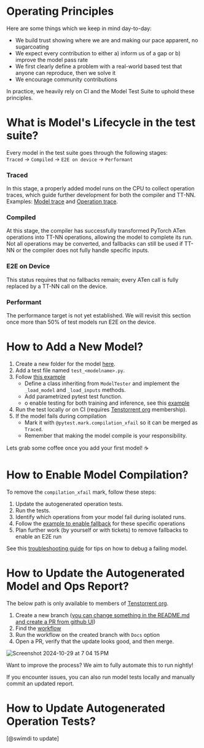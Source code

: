 # Operating Principles
Here are some things which we keep in mind day-to-day:
* We build trust showing where we are and making our pace apparent, no sugarcoating
* We expect every contribution to either a) inform us of a gap or b) improve the model pass rate
* We first clearly define a problem with a real-world based test that anyone can reproduce, then we solve it
* We encourage community contributions

In practice, we heavily rely on CI and the Model Test Suite to uphold these principles.

# What is Model's Lifecycle in the test suite?
Every model in the test suite goes through the following stages: <br>
`Traced` -> `Compiled` -> `E2E on device` -> `Performant`

### Traced
In this stage, a properly added model runs on the CPU to collect operation traces, which guide further development for both the compiler and TT-NN.
Examples: [Model trace](https://github.com/tenstorrent/pytorch2.0_ttnn/blob/main/docs/models/Bloom/input_variations.md) and [Operation trace](https://github.com/tenstorrent/pytorch2.0_ttnn/blob/main/docs/operations/aten._softmax.default.md).

### Compiled
At this stage, the compiler has successfully transformed PyTorch ATen operations into TT-NN operations, allowing the model to complete its run. 
Not all operations may be converted, and fallbacks can still be used if TT-NN or the compiler does not fully handle specific inputs.

### E2E on Device
This status requires that no fallbacks remain; every ATen call is fully replaced by a TT-NN call on the device.

### Performant
The performance target is not yet established. We will revisit this section once more than 50% of test models run E2E on the device.

# How to Add a New Model?
1. Create a new folder for the model [here](https://github.com/tenstorrent/pytorch2.0_ttnn/tree/main/tests/models).
2. Add a test file named `test_<modelname>.py`.
3. Follow [this example](https://github.com/tenstorrent/pytorch2.0_ttnn/blob/main/tests/models/bloom/test_bloom.py)
    * Define a class inheriting from `ModelTester` and implement the `_load_model` and `_load_inputs` methods.
    * Add parametrized pytest test function.
    * o enable testing for both training and inference, see this [example](https://github.com/tenstorrent/pytorch2.0_ttnn/blob/main/tests/models/mnist/test_mnist.py#L55)
4. Run the test locally or on CI (requires [Tenstorrent org](https://github.com/tenstorrent) membership).
5. If the model fails during compilation
    * Mark it with `@pytest.mark.compilation_xfail` so it can be merged as `Traced`.
    * Remember that making the model compile is your responsibility.

Lets grab some coffee once you add your first model! ☕️

# How to Enable Model Compilation?
To remove the `compilation_xfail` mark, follow these steps:

1. Update the autogenerated operation tests.
2. Run the tests.
3. Identify which operations from your model fail during isolated runs.
5. Follow the [example to enable fallback](https://github.com/tenstorrent/pytorch2.0_ttnn/pull/348/files) for these specific operations
6. Plan further work (by yourself or with tickets) to remove fallbacks to enable an E2E run

See this [troubleshooting guide](https://github.com/tenstorrent/pytorch2.0_ttnn/blob/main/docs/ProblemSolving.md) for tips on how to debug a failing model.

# How to Update the Autogenerated Model and Ops Report?
The below path is only available to members of [Tenstorrent org](https://github.com/tenstorrent).
1. Create a new branch ([you can change something in the README.md and create a PR from github UI](https://github.com/tenstorrent/pytorch2.0_ttnn/pull/352/commits/775a9051178f5f6e6b4e9bc0f3d33de0b0edb672))
2. Find the [workflow](https://github.com/tenstorrent/pytorch2.0_ttnn/actions/workflows/before_merge.yaml) 
3. Run the workflow on the created branch with `Docs` option
4. Open a PR, verify that the update looks good, and then merge.

![Screenshot 2024-10-29 at 7 04 15 PM](https://github.com/user-attachments/assets/284ce32b-75c9-4006-a22a-cd4725866330)

Want to improve the process? We aim to fully automate this to run nightly!

If you encounter issues, you can also run model tests locally and manually commit an updated report.

# How to Update Autogenerated Operation Tests?
[@swimdi to update]
